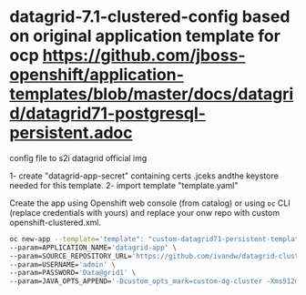 # datagrid-7.1-clustered-config based on original application template for ocp https://github.com/jboss-openshift/application-templates/blob/master/docs/datagrid/datagrid71-postgresql-persistent.adoc

config file to s2i datagrid official img

1- create "datagrid-app-secret" containing certs .jceks andthe keystore needed for this template.
2- import template "template.yaml"

Create the app using Openshift web console (from catalog) or using `oc` CLI (replace credentials with yours) and replace your onw repo with custom openshift-clustered.xml.

```bash
oc new-app --template='template": "custom-datagrid71-persistent-template' \
--param=APPLICATION_NAME='datagrid-app' \
--param=SOURCE_REPOSITORY_URL='https://github.com/ivandw/datagrid-clustered-config' \
--param=USERNAME='admin' \
--param=PASSWORD='Data@grid1' \
--param=JAVA_OPTS_APPEND='-Dcustom_opts_mark=custom-dg-cluster -Xms512m -Xmx512m'
```
